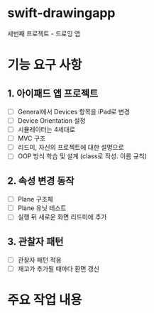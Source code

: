 # swift-drawingapp
세번째 프로젝트 - 드로잉 앱

# 기능 요구 사항
## 1. 아이패드 앱 프로젝트
- [ ] General에서 Devices 항목을 iPad로 변경
- [ ] Device Orientation 설정
- [ ] 시뮬레이터는 4세대로
- [ ] MVC 구조
- [ ] 리드미, 자신의 프로젝트에 대한 설명으로
- [ ] OOP 방식 학습 및 설계 (class로 작성. 이름 규칙)

## 2. 속성 변경 동작
- [ ] Plane 구조체
- [ ] Plane 유닛 테스트
- [ ] 실행 뒤 새로운 화면 리드미에 추가

## 3. 관찰자 패턴
- [ ] 관찰자 패턴 적용
- [ ] 재고가 추가될 때마다 환면 갱신

# 주요 작업 내용


